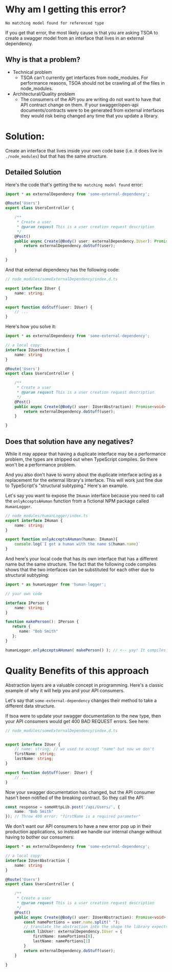 # Why am I getting this error?

`No matching model found for referenced type`

If you get that error, the most likely cause is that you are asking TSOA to create a swagger model from an interface that lives in an external dependency.

## Why is that a problem?

* Technical problem
  * TSOA can't currently get interfaces from node_modules. For performance reasons, TSOA should not be crawling all of the files in node_modules.
* Architectural/Quality problem
  * The consumers of the API you are writing do not want to have that API contract change on them. If your swagger/open-api documents/contracts were to be generated from external interfaces they would risk being changed any time that you update a library.

# Solution:

Create an interface that lives inside your own code base (i.e. it does live in `./node_modules`) but that has the same structure.

## Detailed Solution

Here's the code that's getting the `No matching model found` error:
```ts
import * as externalDependency from 'some-external-dependency';

@Route('Users')
export class UsersController {

    /**
     * Create a user
     * @param request This is a user creation request description
     */
    @Post()
    public async Create(@Body() user: externalDependency.IUser): Promise<void> {
        return externalDependency.doStuff(user);
    }

}
```
And that external dependency has the following code:
```ts
// node_modules/someExternalDependency/index.d.ts

export interface IUser {
    name: string;
}

export function doStuff(user: IUser) {
    // ...
}
```

Here's how you solve it:
```ts
import * as externalDependency from 'some-external-dependency';

// a local copy:
interface IUserAbstraction {
    name: string
}

@Route('Users')
export class UsersController {

    /**
     * Create a user
     * @param request This is a user creation request description
     */
    @Post()
    public async Create(@Body() user: IUserAbstraction): Promise<void> {
        return externalDependency.doStuff(user);
    }

}
```

## Does that solution have any negatives?

While it may appear that having a duplicate interface may be a performance problem, the types are stripped out when TypeScript compiles. So there won't be a performance problem.

And you also don't have to worry about the duplicate interface acting as a replacement for the external library's interface. This will work just fine due to TypeScript's "structural subtyping." Here's an example.

Let's say you want to expose the `IHuman` interface because you need to call the `onlyAcceptsAHuman` function from a fictional NPM package called `HumanLogger`.

```ts
// node_modules/humanLogger/index.ts
export interface IHuman {
    name: string;
}

export function onlyAcceptsAHuman(human: IHuman){
    console.log(`I got a human with the name ${human.name}`
}
```
And here's your local code that has its own interface that has a different name but the same structure. The fact that the following code compiles shows that the two interfaces can be substituted for each other due to structural subtyping:
```ts
import * as humanLogger from 'human-logger';

// your own code

interface IPerson {
    name: string;
}

function makePerson(): IPerson {
   return {
      name: "Bob Smith"
   };
}

humanLogger.onlyAcceptsAHuman( makePerson() ); // <-- yay! It compiles!
```

# Quality Benefits of this approach

Abstraction layers are a valuable concept in programming. Here's a classic example of why it will help you and your API consumers.

Let's say that `some-external-dependency` changes their method to take a different data structure.

If tsoa were to update your swagger documentation to the new type, then your API consumers would get 400 BAD REQUEST errors. See here:

```ts
// node_modules/someExternalDependency/index.d.ts


export interface IUser {
    // name: string; // we used to accept "name" but now we don't
    firstName: string;
    lastName: string;
}

export function doStuff(user: IUser) {
    // ...
}
```
Now your swagger documentation has changed, but the API consumer hasn't been notified of the breaking contract. So they call the API:
```ts
const response = someHttpLib.post('/api/Users/', {
    name: "Bob Smith"
}); // Throw 400 error: "firstName is a required parameter"
```
We don't want our API consumers to have a new error pop up in their production applications, so instead we handle our internal change without having to bother our consumers:
```ts
import * as externalDependency from 'some-external-dependency';

// a local copy:
interface IUserAbstraction {
    name: string
}

@Route('Users')
export class UsersController {

    /**
     * Create a user
     * @param request This is a user creation request description
     */
    @Post()
    public async Create(@Body() user: IUserAbstraction): Promise<void> {
        const namePortions = user.name.split(" ");
        // translate the abstraction into the shape the library expects
        const libUser: externalDependency.IUser = {
            firstName: namePortions[0],
            lastName: namePortions[1]
        }
        return externalDependency.doStuff(user);
    }

}
```